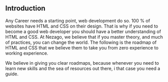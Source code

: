 ## Introduction
Any Career needs a starting point, web development do so. 100 % of websites have HTML and CSS on their design. That is why
if you need to become a good web developer you should have a better understanding of HTML and CSS. At Nezago, we believe that
if you master theory, and much of practices, you can change the world. The following is the roadmap of HTML and CSS that we
believe them to take you from zero experience to working experience. 

We believe in giving you clear roadmaps, because whenever you need to learn new skills and the sea of resources out there, i that case you need a guide.


